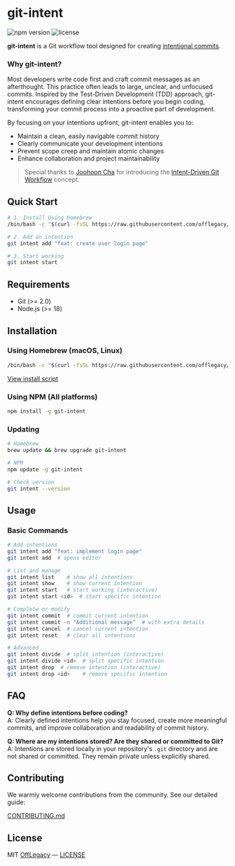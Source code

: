# git-intent

![npm version](https://img.shields.io/npm/v/git-intent.svg) ![license](https://img.shields.io/github/license/offlegacy/git-intent)

**git-intent** is a Git workflow tool designed for creating [intentional commits](https://intentionalcommits.org/).

### Why git-intent?

Most developers write code first and craft commit messages as an afterthought. This practice often leads to large, unclear, and unfocused commits. Inspired by the Test-Driven Development (TDD) approach, git-intent encourages defining clear intentions before you begin coding, transforming your commit process into a proactive part of development.


By focusing on your intentions upfront, git-intent enables you to:
- Maintain a clean, easily navigable commit history
- Clearly communicate your development intentions
- Prevent scope creep and maintain atomic changes
- Enhance collaboration and project maintainability

> Special thanks to [Joohoon Cha](https://github.com/jcha0713) for introducing the [Intent-Driven Git Workflow](https://youtu.be/yDRs4Pl1Lq0?feature=shared) concept.

## Quick Start

```bash
# 1. Install Using Homebrew
/bin/bash -c "$(curl -fsSL https://raw.githubusercontent.com/offlegacy/git-intent/main/scripts/install.sh)"

# 2. Add an intention
git intent add "feat: create user login page"

# 3. Start working
git intent start
```

## Requirements

- Git (>= 2.0)
- Node.js (>= 18)

## Installation

### Using Homebrew (macOS, Linux)

```bash
/bin/bash -c "$(curl -fsSL https://raw.githubusercontent.com/offlegacy/git-intent/main/scripts/install.sh)"
```
[View install script](https://github.com/offlegacy/git-intent/blob/main/scripts/install.sh)

### Using NPM (All platforms)

```bash
npm install -g git-intent
```

### Updating

```bash
# Homebrew
brew update && brew upgrade git-intent

# NPM
npm update -g git-intent

# Check version
git intent --version
```

## Usage

### Basic Commands

```bash
# Add intentions
git intent add "feat: implement login page"
git intent add  # opens editor

# List and manage
git intent list    # show all intentions
git intent show    # show current intention
git intent start   # start working (interactive)
git intent start <id>  # start specific intention

# Complete or modify
git intent commit  # commit current intention
git intent commit -m "Additional message"  # with extra details
git intent cancel  # cancel current intention
git intent reset   # clear all intentions

# Advanced
git intent divide  # split intention (interactive)
git intent divide <id>  # split specific intention
git intent drop  # remove intention (interactive)
git intent drop <id>    # remove specific intention
```

## FAQ

**Q: Why define intentions before coding?**  
A: Clearly defined intentions help you stay focused, create more meaningful commits, and improve collaboration and readability of commit history.

**Q: Where are my intentions stored? Are they shared or committed to Git?**  
A: Intentions are stored locally in your repository's `.git` directory and are not shared or committed. They remain private unless explicitly shared.

## Contributing

We warmly welcome contributions from the community. See our detailed guide:

[CONTRIBUTING.md](./CONTRIBUTING.md)

## License

MIT [OffLegacy](https://github.com/offlegacy) — [LICENSE](./LICENSE)
